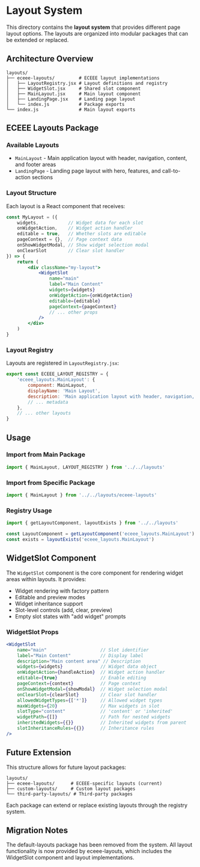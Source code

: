 # Layout System

This directory contains the **layout system** that provides different page layout options. The layouts are organized into modular packages that can be extended or replaced.

## Architecture Overview

```
layouts/
├── eceee-layouts/         # ECEEE layout implementations
│   ├── LayoutRegistry.jsx # Layout definitions and registry
│   ├── WidgetSlot.jsx     # Shared slot component
│   ├── MainLayout.jsx     # Main layout component
│   ├── LandingPage.jsx    # Landing page layout
│   └── index.js           # Package exports
└── index.js               # Main layout exports
```

## ECEEE Layouts Package

### Available Layouts

- `MainLayout` - Main application layout with header, navigation, content, and footer areas
- `LandingPage` - Landing page layout with hero, features, and call-to-action sections

### Layout Structure

Each layout is a React component that receives:

```jsx
const MyLayout = ({ 
    widgets,           // Widget data for each slot
    onWidgetAction,    // Widget action handler
    editable = true,   // Whether slots are editable
    pageContext = {},  // Page context data
    onShowWidgetModal, // Show widget selection modal
    onClearSlot        // Clear slot handler
}) => {
    return (
        <div className="my-layout">
            <WidgetSlot
                name="main"
                label="Main Content"
                widgets={widgets}
                onWidgetAction={onWidgetAction}
                editable={editable}
                pageContext={pageContext}
                // ... other props
            />
        </div>
    )
}
```

### Layout Registry

Layouts are registered in `LayoutRegistry.jsx`:

```jsx
export const ECEEE_LAYOUT_REGISTRY = {
    'eceee_layouts.MainLayout': {
        component: MainLayout,
        displayName: 'Main Layout',
        description: 'Main application layout with header, navigation, and footer',
        // ... metadata
    },
    // ... other layouts
}
```

## Usage

### Import from Main Package

```jsx
import { MainLayout, LAYOUT_REGISTRY } from '../../layouts'
```

### Import from Specific Package

```jsx
import { MainLayout } from '../../layouts/eceee-layouts'
```

### Registry Usage

```jsx
import { getLayoutComponent, layoutExists } from '../../layouts'

const LayoutComponent = getLayoutComponent('eceee_layouts.MainLayout')
const exists = layoutExists('eceee_layouts.MainLayout')
```

## WidgetSlot Component

The `WidgetSlot` component is the core component for rendering widget areas within layouts. It provides:

- Widget rendering with factory pattern
- Editable and preview modes
- Widget inheritance support
- Slot-level controls (add, clear, preview)
- Empty slot states with "add widget" prompts

### WidgetSlot Props

```jsx
<WidgetSlot
    name="main"                    // Slot identifier
    label="Main Content"           // Display label
    description="Main content area" // Description
    widgets={widgets}              // Widget data object
    onWidgetAction={handleAction}  // Widget action handler
    editable={true}                // Enable editing
    pageContext={context}          // Page context
    onShowWidgetModal={showModal}  // Widget selection modal
    onClearSlot={clearSlot}        // Clear slot handler
    allowedWidgetTypes={['*']}     // Allowed widget types
    maxWidgets={20}                // Max widgets in slot
    slotType="content"             // 'content' or 'inherited'
    widgetPath={[]}                // Path for nested widgets
    inheritedWidgets={{}}          // Inherited widgets from parent
    slotInheritanceRules={{}}      // Inheritance rules
/>
```

## Future Extension

This structure allows for future layout packages:

```
layouts/
├── eceee-layouts/      # ECEEE-specific layouts (current)
├── custom-layouts/     # Custom layout packages  
└── third-party-layouts/ # Third-party packages
```

Each package can extend or replace existing layouts through the registry system.

## Migration Notes

The default-layouts package has been removed from the system. All layout functionality is now provided by eceee-layouts, which includes the WidgetSlot component and layout implementations.

